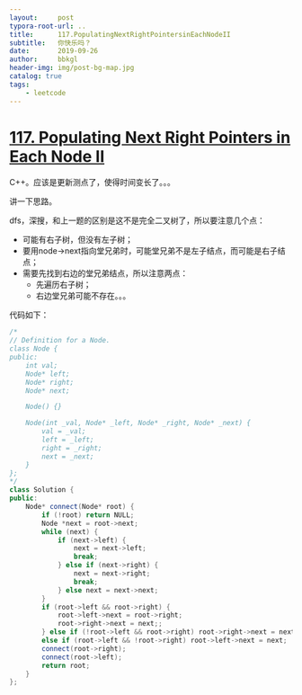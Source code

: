 ```yaml
---
layout:     post
typora-root-url: ..
title:      117.PopulatingNextRightPointersinEachNodeII
subtitle:   你快乐吗？
date:       2019-09-26
author:     bbkgl
header-img: img/post-bg-map.jpg
catalog: true
tags:
    - leetcode
---
```


# [117. Populating Next Right Pointers in Each Node II](https://leetcode-cn.com/problems/populating-next-right-pointers-in-each-node-ii/)

C++。应该是更新测点了，使得时间变长了。。。

讲一下思路。

dfs，深搜，和上一题的区别是这不是完全二叉树了，所以要注意几个点：

- 可能有右子树，但没有左子树；
- 要用node->next指向堂兄弟时，可能堂兄弟不是左子结点，而可能是右子结点；
- 需要先找到右边的堂兄弟结点，所以注意两点：
  - 先遍历右子树；
  - 右边堂兄弟可能不存在。。。

代码如下：

```cpp
/*
// Definition for a Node.
class Node {
public:
    int val;
    Node* left;
    Node* right;
    Node* next;

    Node() {}

    Node(int _val, Node* _left, Node* _right, Node* _next) {
        val = _val;
        left = _left;
        right = _right;
        next = _next;
    }
};
*/
class Solution {
public:
    Node* connect(Node* root) {
        if (!root) return NULL;
        Node *next = root->next;
        while (next) {
            if (next->left) {
                next = next->left;
                break;
            } else if (next->right) {
                next = next->right;
                break;
            } else next = next->next;
        }
        if (root->left && root->right) {
            root->left->next = root->right;
            root->right->next = next;;
        } else if (!root->left && root->right) root->right->next = next;
        else if (root->left && !root->right) root->left->next = next;
        connect(root->right);
        connect(root->left);
        return root;
    }
};
```







